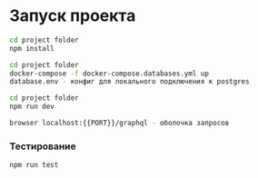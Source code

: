 # Запуск проекта

```sh
cd project folder
npm install
```

```sh
cd project folder
docker-compose -f docker-compose.databases.yml up
database.env - конфиг для локального подключения к postgres
```

```sh
cd project folder
npm run dev
```


```sh
browser localhost:{{PORT}}/graphql - оболочка запросов
```


### Тестирование

```sh
npm run test
```



